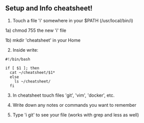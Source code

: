 ## Setup and Info cheatsheet! ##

1) Touch a file 'i' somewhere in your $PATH (/usr/local/bin/i)

1a) chmod 755 the new 'i' file

1b) mkdir 'cheatsheet' in your Home

2) Inside write:


```
#!/bin/bash

if [ $1 ]; then
  cat ~/cheatsheet/$1*
  else
    ls ~/cheatsheet/
  fi
```

3) In cheatsheet touch files 'git', 'vim', 'docker', etc.

4) Write down any notes or commands you want to remember

5) Type 'i git' to see your file (works with grep and less as well)
